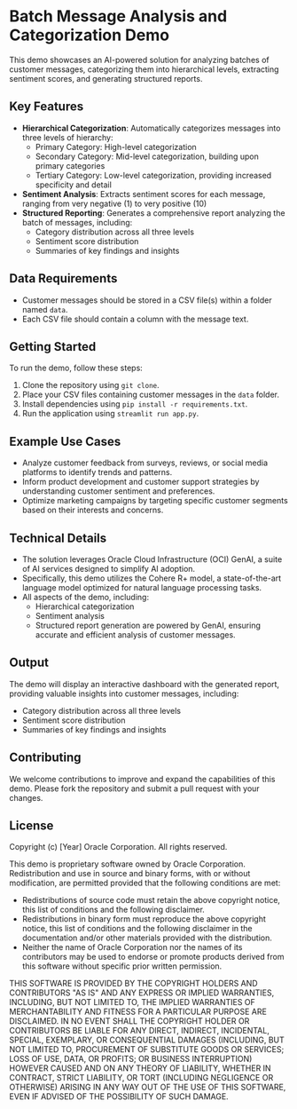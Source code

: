 # Batch Message Analysis and Categorization Demo
This demo showcases an AI-powered solution for analyzing batches of customer messages, categorizing them into hierarchical levels, extracting sentiment scores, and generating structured reports.

## Key Features
* **Hierarchical Categorization**: Automatically categorizes messages into three levels of hierarchy:
	+ Primary Category: High-level categorization
	+ Secondary Category: Mid-level categorization, building upon primary categories
	+ Tertiary Category: Low-level categorization, providing increased specificity and detail
* **Sentiment Analysis**: Extracts sentiment scores for each message, ranging from very negative (1) to very positive (10)
* **Structured Reporting**: Generates a comprehensive report analyzing the batch of messages, including:
	+ Category distribution across all three levels
	+ Sentiment score distribution
	+ Summaries of key findings and insights

## Data Requirements
* Customer messages should be stored in a CSV file(s) within a folder named `data`.
* Each CSV file should contain a column with the message text.

## Getting Started
To run the demo, follow these steps:
1. Clone the repository using `git clone`.
2. Place your CSV files containing customer messages in the `data` folder.
3. Install dependencies using `pip install -r requirements.txt`.
4. Run the application using `streamlit run app.py`.

## Example Use Cases
* Analyze customer feedback from surveys, reviews, or social media platforms to identify trends and patterns.
* Inform product development and customer support strategies by understanding customer sentiment and preferences.
* Optimize marketing campaigns by targeting specific customer segments based on their interests and concerns.

## Technical Details
* The solution leverages Oracle Cloud Infrastructure (OCI) GenAI, a suite of AI services designed to simplify AI adoption.
* Specifically, this demo utilizes the Cohere R+ model, a state-of-the-art language model optimized for natural language processing tasks.
* All aspects of the demo, including:
	+ Hierarchical categorization
	+ Sentiment analysis
	+ Structured report generation
are powered by GenAI, ensuring accurate and efficient analysis of customer messages.

## Output
The demo will display an interactive dashboard with the generated report, providing valuable insights into customer messages, including:
* Category distribution across all three levels
* Sentiment score distribution
* Summaries of key findings and insights

## Contributing
We welcome contributions to improve and expand the capabilities of this demo. Please fork the repository and submit a pull request with your changes.

## License
Copyright (c) [Year] Oracle Corporation. All rights reserved.

This demo is proprietary software owned by Oracle Corporation. Redistribution and use in source and binary forms, with or without modification, are permitted provided that the following conditions are met:
* Redistributions of source code must retain the above copyright notice, this list of conditions and the following disclaimer.
* Redistributions in binary form must reproduce the above copyright notice, this list of conditions and the following disclaimer in the documentation and/or other materials provided with the distribution.
* Neither the name of Oracle Corporation nor the names of its contributors may be used to endorse or promote products derived from this software without specific prior written permission.

THIS SOFTWARE IS PROVIDED BY THE COPYRIGHT HOLDERS AND CONTRIBUTORS "AS IS" AND ANY EXPRESS OR IMPLIED WARRANTIES, INCLUDING, BUT NOT LIMITED TO, THE IMPLIED WARRANTIES OF MERCHANTABILITY AND FITNESS FOR A PARTICULAR PURPOSE ARE DISCLAIMED. IN NO EVENT SHALL THE COPYRIGHT HOLDER OR CONTRIBUTORS BE LIABLE FOR ANY DIRECT, INDIRECT, INCIDENTAL, SPECIAL, EXEMPLARY, OR CONSEQUENTIAL DAMAGES (INCLUDING, BUT NOT LIMITED TO, PROCUREMENT OF SUBSTITUTE GOODS OR SERVICES; LOSS OF USE, DATA, OR PROFITS; OR BUSINESS INTERRUPTION) HOWEVER CAUSED AND ON ANY THEORY OF LIABILITY, WHETHER IN CONTRACT, STRICT LIABILITY, OR TORT (INCLUDING NEGLIGENCE OR OTHERWISE) ARISING IN ANY WAY OUT OF THE USE OF THIS SOFTWARE, EVEN IF ADVISED OF THE POSSIBILITY OF SUCH DAMAGE.